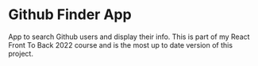 # Github Finder App

App to search Github users and display their info. This is part of my React Front To Back 2022 course and is the most up to date version of this project.
